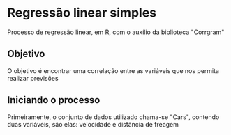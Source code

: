 # Regressão linear simples
Processo de regressão linear, em R, com o auxílio da biblioteca "Corrgram"

## Objetivo

O objetivo é encontrar uma correlação entre as variáveis que nos permita realizar previsões


## Iniciando o processo

Primeiramente, o conjunto de dados utilizado chama-se "Cars", contendo duas variáveis, são elas: velocidade e distância de freagem 
